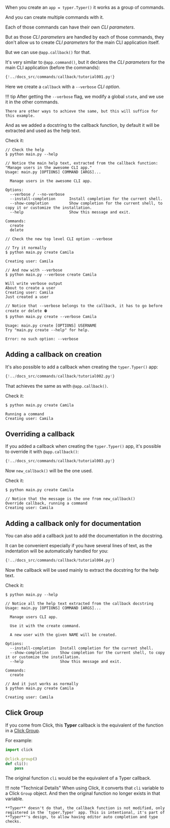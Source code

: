 When you create an `app = typer.Typer()` it works as a group of commands.

And you can create multiple commands with it.

Each of those commands can have their own *CLI parameters*.

But as those *CLI parameters* are handled by each of those commands, they don't allow us to create *CLI parameters* for the main CLI application itself.

But we can use `@app.callback()` for that.

It's very similar to `@app.command()`, but it declares the *CLI parameters* for the main CLI application (before the commands):

```Python hl_lines="25 26 27 28 29 30 31 32"
{!../docs_src/commands/callback/tutorial001.py!}
```

Here we create a `callback` with a `--verbose` *CLI option*.

!!! tip
    After getting the `--verbose` flag, we modify a global `state`, and we use it in the other commands.

    There are other ways to achieve the same, but this will suffice for this example.

And as we added a docstring to the callback function, by default it will be extracted and used as the help text.

Check it:

<div class="termy">

```console
// Check the help
$ python main.py --help

// Notice the main help text, extracted from the callback function: "Manage users in the awesome CLI app."
Usage: main.py [OPTIONS] COMMAND [ARGS]...

  Manage users in the awesome CLI app.

Options:
  --verbose / --no-verbose
  --install-completion      Install completion for the current shell.
  --show-completion         Show completion for the current shell, to copy it or customize the installation.
  --help                    Show this message and exit.

Commands:
  create
  delete

// Check the new top level CLI option --verbose

// Try it normally
$ python main.py create Camila

Creating user: Camila

// And now with --verbose
$ python main.py --verbose create Camila

Will write verbose output
About to create a user
Creating user: Camila
Just created a user

// Notice that --verbose belongs to the callback, it has to go before create or delete ⛔️
$ python main.py create --verbose Camila

Usage: main.py create [OPTIONS] USERNAME
Try "main.py create --help" for help.

Error: no such option: --verbose
```

</div>

## Adding a callback on creation

It's also possible to add a callback when creating the `typer.Typer()` app:

```Python hl_lines="4 5  8"
{!../docs_src/commands/callback/tutorial002.py!}
```

That achieves the same as with `@app.callback()`.

Check it:

<div class="termy">

```console
$ python main.py create Camila

Running a command
Creating user: Camila
```

</div>

## Overriding a callback

If you added a callback when creating the `typer.Typer()` app, it's possible to override it with `@app.callback()`:

```Python hl_lines="11 12 13"
{!../docs_src/commands/callback/tutorial003.py!}
```

Now `new_callback()` will be the one used.

Check it:

<div class="termy">

```console
$ python main.py create Camila

// Notice that the message is the one from new_callback()
Override callback, running a command
Creating user: Camila
```

</div>

## Adding a callback only for documentation

You can also add a callback just to add the documentation in the docstring.

It can be convenient especially if you have several lines of text, as the indentation will be automatically handled for you:

```Python hl_lines="8 9 10 11 12 13 14 15 16"
{!../docs_src/commands/callback/tutorial004.py!}
```

Now the callback will be used mainly to extract the docstring for the help text.

Check it:

<div class="termy">

```console
$ python main.py --help

// Notice all the help text extracted from the callback docstring
Usage: main.py [OPTIONS] COMMAND [ARGS]...

  Manage users CLI app.

  Use it with the create command.

  A new user with the given NAME will be created.

Options:
  --install-completion  Install completion for the current shell.
  --show-completion     Show completion for the current shell, to copy it or customize the installation.
  --help                Show this message and exit.

Commands:
  create

// And it just works as normally
$ python main.py create Camila

Creating user: Camila
```

</div>

## Click Group

If you come from Click, this **Typer** callback is the equivalent of the function in a <a href="https://click.palletsprojects.com/en/7.x/quickstart/#nesting-commands" class="external-link" target="_blank">Click Group</a>.

For example:

```Python
import click

@click.group()
def cli():
    pass
```

The original function `cli` would be the equivalent of a Typer callback.

!!! note "Technical Details"
    When using Click, it converts that `cli` variable to a Click `Group` object. And then the original function no longer exists in that variable.

    **Typer** doesn't do that, the callback function is not modified, only registered in the `typer.Typer` app. This is intentional, it's part of **Typer**'s design, to allow having editor auto completion and type checks.
